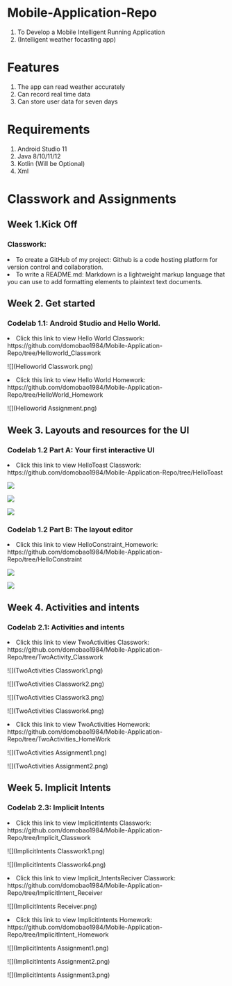  # Mobile-Application-Repo
1. To Develop a Mobile Intelligent Running Application
2. (Intelligent weather focasting app)

# Features
1. The app can read weather accurately
2. Can record real time data
3. Can store user data for seven days

# Requirements
1. Android Studio 11
2. Java 8/10/11/12
3. Kotlin (Will be Optional)
4. Xml

# Classwork and Assignments

## Week 1.Kick Off
### Classwork:
<li>To create a GitHub of my project: Github is a code hosting platform for version control and collaboration.
<li>To write a README.md: Markdown is a lightweight markup language that you can use to add formatting elements to plaintext text documents.

## Week 2. Get started

### Codelab 1.1: Android Studio and Hello World.

<li> Click this link to view Hello World Classwork: https://github.com/domobao1984/Mobile-Application-Repo/tree/Helloworld_Classwork

![](Helloworld Classwork.png)

<li> Click this link to view Hello World Homework: https://github.com/domobao1984/Mobile-Application-Repo/tree/HelloWorld_Homework

![](Helloworld Assignment.png)

## Week 3. Layouts and resources for the UI

### Codelab 1.2 Part A: Your first interactive UI

<li> Click this link to view HelloToast Classwork: https://github.com/domobao1984/Mobile-Application-Repo/tree/HelloToast

![](HelloToastClasswork1.png)

![](HelloToastClasswork2.png)

![](HelloToastClasswork3.png)

### Codelab 1.2 Part B: The layout editor

<li> Click this link to view HelloConstraint_Homework: https://github.com/domobao1984/Mobile-Application-Repo/tree/HelloConstraint

![](HelloContraints.png)


![](HelloContraints1.png)

## Week 4. Activities and intents

### Codelab 2.1: Activities and intents

<li>  Click this link to view TwoActivities Classwork: https://github.com/domobao1984/Mobile-Application-Repo/tree/TwoActivity_Classwork

![](TwoActivities Classwork1.png)

![](TwoActivities Classwork2.png)

![](TwoActivities Classwork3.png)

![](TwoActivities Classwork4.png)


<li> Click this link to view TwoActivities Homework: https://github.com/domobao1984/Mobile-Application-Repo/tree/TwoActivities_HomeWork

![](TwoActivities Assignment1.png)


![](TwoActivities Assignment2.png)

## Week 5. Implicit Intents

### Codelab 2.3: Implicit Intents

<li> Click this link to view ImplicitIntents Classwork: https://github.com/domobao1984/Mobile-Application-Repo/tree/Implicit_Classwork

![](ImplicitIntents Classwork1.png)

![](ImplicitIntents Classwork4.png)


<li> Click this link to view Implicit_IntentsReciver Classwork: https://github.com/domobao1984/Mobile-Application-Repo/tree/ImplicitIntent_Receiver
 
![](ImplicitIntents Receiver.png)

<li> Click this link to view ImplicitIntents Homework: https://github.com/domobao1984/Mobile-Application-Repo/tree/ImplicitIntent_Homework

![](ImplicitIntents Assignment1.png)

![](ImplicitIntents Assignment2.png)

![](ImplicitIntents Assignment3.png)



